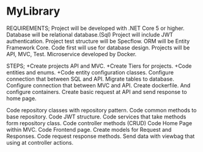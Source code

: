 # MyLibrary
  REQUIREMENTS;
 Project will be developed with .NET Core 5 or higher.
 Database will be relational database.(Sql)
 Project will include JWT authentication.
 Project test structure will be Specflow.
 ORM will be Entity Framework Core. Code first will use for database design.
 Projects will be API, MVC, Test. Microservice developed by Docker.

   STEPS;
 +Create projects API and MVC. 
 +Create Tiers for projects. 
 +Code entities and enums.
 +Code entity configuration classes. 
 Configure connection that between SQL and API.
 Migrate tables to database.
 Configure connection that between MVC and API.
 Create dockerfile. And configure containers.
 Create basic request at API and send response to home page.
 
 Code repository classes with repository pattern.
 Code common methods to base repository.
 Code JWT structure.
 Code services that take methods form repository class.
 Code controller methods (CRUD)
 Code Home Page within MVC.
 Code Frontend page.
 Create models for Request and Responses.
 Code request response methods.
 Send data with viewbag that using at controller actions.